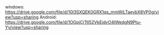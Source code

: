 windows:
https://drive.google.com/file/d/10l3SXQEK0GRX1qs_mmWiLTaevbX8VP0g/view?usp=sharing
Android:
https://drive.google.com/file/d/1OGpjCjTtl52VkEjdvO4IWedgN9Ptu-Yy/view?usp=sharing
